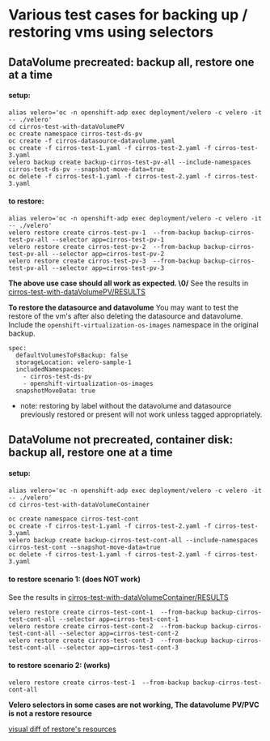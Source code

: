 # Various test cases for backing up / restoring vms using selectors

## DataVolume precreated: backup all, restore one at a time
#### setup:
```
alias velero='oc -n openshift-adp exec deployment/velero -c velero -it -- ./velero'
cd cirros-test-with-dataVolumePV 
oc create namespace cirros-test-ds-pv
oc create -f cirros-datasource-datavolume.yaml
oc create -f cirros-test-1.yaml -f cirros-test-2.yaml -f cirros-test-3.yaml
velero backup create backup-cirros-test-pv-all --include-namespaces cirros-test-ds-pv --snapshot-move-data=true
oc delete -f cirros-test-1.yaml -f cirros-test-2.yaml -f cirros-test-3.yaml
```

#### to restore:
```
alias velero='oc -n openshift-adp exec deployment/velero -c velero -it -- ./velero'
velero restore create cirros-test-pv-1  --from-backup backup-cirros-test-pv-all --selector app=cirros-test-pv-1
velero restore create cirros-test-pv-2  --from-backup backup-cirros-test-pv-all --selector app=cirros-test-pv-2
velero restore create cirros-test-pv-3  --from-backup backup-cirros-test-pv-all --selector app=cirros-test-pv-3
```

**The above use case should all work as expected. \0/**
See the results in [cirros-test-with-dataVolumePV/RESULTS](cirros-test-with-dataVolumePV/RESULTS)

**To restore the datasource and datavolume**
You may want to test the restore of the vm's after also deleting the datasource and datavolume.
Include the `openshift-virtualization-os-images` namespace in the original backup.

```
spec:
  defaultVolumesToFsBackup: false
  storageLocation: velero-sample-1
  includedNamespaces:
    - cirros-test-ds-pv
    - openshift-virtualization-os-images
  snapshotMoveData: true
```

* note: restoring by label without the datavolume and datasource previously restored or present will not work unless tagged appropriately.

## DataVolume not precreated, container disk: backup all, restore one at a time
#### setup:
```
alias velero='oc -n openshift-adp exec deployment/velero -c velero -it -- ./velero'
cd cirros-test-with-dataVolumeContainer

oc create namespace cirros-test-cont
oc create -f cirros-test-1.yaml -f cirros-test-2.yaml -f cirros-test-3.yaml
velero backup create backup-cirros-test-cont-all --include-namespaces cirros-test-cont --snapshot-move-data=true
oc delete -f cirros-test-1.yaml -f cirros-test-2.yaml -f cirros-test-3.yaml
```
#### to restore scenario 1: (does NOT work)
See the results in [cirros-test-with-dataVolumeContainer/RESULTS](cirros-test-with-dataVolumeContainer/RESULTS)

```
velero restore create cirros-test-cont-1  --from-backup backup-cirros-test-cont-all --selector app=cirros-test-cont-1
velero restore create cirros-test-cont-2  --from-backup backup-cirros-test-cont-all --selector app=cirros-test-cont-2
velero restore create cirros-test-cont-3  --from-backup backup-cirros-test-cont-all --selector app=cirros-test-cont-3
```

#### to restore scenario 2: (works)
```
velero restore create cirros-test-1  --from-backup backup-cirros-test-cont-all
```

**Velero selectors in some cases are not working, The datavolume PV/PVC is not a restore resource**

[visual diff of restore's resources](cirros-test-with-dataVolumeContainer/RESULTS/visual_diff_of_restore.png)